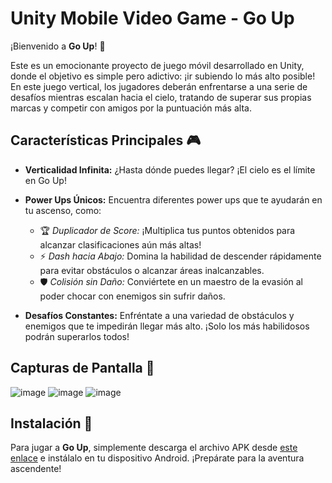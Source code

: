 # Unity Mobile Video Game - Go Up

¡Bienvenido a **Go Up**! 🚀

Este es un emocionante proyecto de juego móvil desarrollado en Unity, donde el objetivo es simple pero adictivo: ¡ir subiendo lo más alto posible! En este juego vertical, los jugadores deberán enfrentarse a una serie de desafíos mientras escalan hacia el cielo, tratando de superar sus propias marcas y competir con amigos por la puntuación más alta.

## Características Principales 🎮

- **Verticalidad Infinita:** ¿Hasta dónde puedes llegar? ¡El cielo es el límite en Go Up!
  
- **Power Ups Únicos:** Encuentra diferentes power ups que te ayudarán en tu ascenso, como:
  - 🏆 *Duplicador de Score:* ¡Multiplica tus puntos obtenidos para alcanzar clasificaciones aún más altas!
  - ⚡ *Dash hacia Abajo:* Domina la habilidad de descender rápidamente para evitar obstáculos o alcanzar áreas inalcanzables.
  - 🛡️ *Colisión sin Daño:* Conviértete en un maestro de la evasión al poder chocar con enemigos sin sufrir daños.

- **Desafíos Constantes:** Enfréntate a una variedad de obstáculos y enemigos que te impedirán llegar más alto. ¡Solo los más habilidosos podrán superarlos todos!

## Capturas de Pantalla 📸

![image](https://github.com/JohanJimenex/Unity-Game-2D-Gender-Reveal/assets/48848092/4baa5cde-9b66-4d46-937a-68d590a6dec2)
![image](https://github.com/JohanJimenex/Unity-Game-2D-Gender-Reveal/assets/48848092/7a3c00d4-a56c-4796-808e-2304909ca1f4)
![image](image.png)



## Instalación 📲

Para jugar a **Go Up**, simplemente descarga el archivo APK desde [este enlace](#) e instálalo en tu dispositivo Android. ¡Prepárate para la aventura ascendente!
